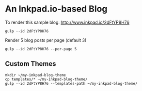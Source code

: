# An Inkpad.io-based Blog

To render this sample blog: http://www.inkpad.io/2dFtYP8H76

    gulp --id 2dFtYP8H76


Render 5 blog posts per page (default 3)

    gulp --id 2dFtYP8H76 --per-page 5


## Custom Themes

    mkdir ~/my-inkpad-blog-theme
    cp templates/* ~/my-inkpad-blog-theme/
    gulp --id 2dFtYP8H76 --templates-path ~/my-inkpad-blog-theme/

